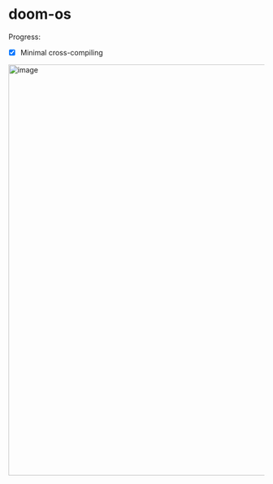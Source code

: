 # doom-os

Progress:

- [X] Minimal cross-compiling

<img width="1002" height="807" alt="image" src="https://github.com/user-attachments/assets/ba7c8b3f-284e-426c-9c1d-daf8f4a513cc" />

